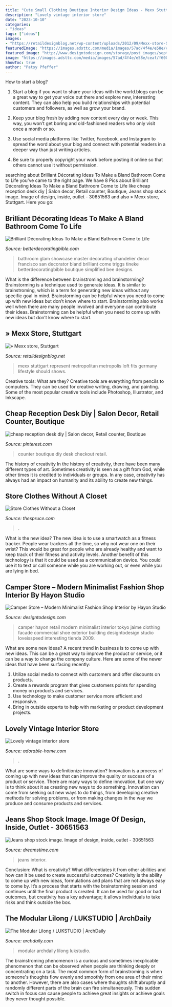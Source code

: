 ```yaml
---
title: "Cute Small Clothing Boutique Interior Design Ideas - Mexx Stuttgart Represent Metropolitan Metropolis Loft Fits Germany Lifestyle Should Shows"
description: "Lovely vintage interior store"
date: "2023-10-10"
categories:
- "ideas"
tags: ["ideas"]
images:
- "https://retaildesignblog.net/wp-content/uploads/2012/09/Mexx-store-Stuttgart-04.jpg"
featuredImage: "https://images.adsttc.com/media/images/57ad/4f4e/e58e/ceaf/f600/01bd/large_jpg/Lukstudio_Modular_Lilong-04.jpg?1470975815"
featured_image: "http://www.designtodesign.com/storage/post_images/sept2009/2/mom/camper-store-modern-minimalist-fashion-shop-interior-by-hayo/camper-shop-01.jpg?__SQUARESPACE_CACHEVERSION=1252394433378"
image: "https://images.adsttc.com/media/images/57ad/4f4e/e58e/ceaf/f600/01bd/large_jpg/Lukstudio_Modular_Lilong-04.jpg?1470975815"
ShowToc: true
author: "Patsy Pfeffer"
---
```



How to start a blog?
1. Start a blog if you want to share your ideas with the world.blogs can be a great way to get your voice out there and explore new, interesting content. They can also help you build relationships with potential customers and followers, as well as grow your brand.
2. Keep your blog fresh by adding new content every day or week. This way, you won’t get boring and old-fashioned readers who only visit once a month or so.

3. Use social media platforms like Twitter, Facebook, and Instagram to spread the word about your blog and connect with potential readers in a deeper way than just writing articles.

4. Be sure to properly copyright your work before posting it online so that others cannot use it without permission.

	

		
searching about Brilliant Décorating Ideas To Make a Bland Bathroom Come to Life you've came to the right page. We have 8 Pics about Brilliant Décorating Ideas To Make a Bland Bathroom Come to Life like cheap reception desk diy | Salon decor, Retail counter, Boutique, Jeans shop stock image. Image of design, inside, outlet - 30651563 and also » Mexx store, Stuttgart. Here you go:
		
    
## Brilliant Décorating Ideas To Make A Bland Bathroom Come To Life

<img loading=lazy src="http://betterdecoratingbible.com/wp-content/uploads/2016/04/glam-bathroom-decorating-ideas-chandelier.jpg" onerror="this.onerror=null;this.src='https://tse3.mm.bing.net/th?id=OIP.SVY1yFBZLQ4UcJ0-U0U4GQHaLH&amp;pid=15.1';" alt="Brilliant Décorating Ideas To Make a Bland Bathroom Come to Life">

_Source: betterdecoratingbible.com_

>bathroom glam showcase master decorating chandelier decor francisco san decorator bland brilliant come triggs tineke betterdecoratingbible boutique simplified bee designs. 

	

What is the difference between brainstroming and brainstorming?
Brainstorming is a technique used to generate ideas. It is similar to brainstroming, which is a term for generating new ideas without any specific goal in mind. Brainstorming can be helpful when you need to come up with new ideas but don’t know where to start.  Brainstorming also works well when there are many people involved and everyone can contribute their ideas. Brainstorming can be helpful when you need to come up with new ideas but don’t know where to start.

    
## » Mexx Store, Stuttgart

<img loading=lazy src="https://retaildesignblog.net/wp-content/uploads/2012/09/Mexx-store-Stuttgart-04.jpg" onerror="this.onerror=null;this.src='https://tse1.mm.bing.net/th?id=OIP.6RYK3hq6Erl2YUnMamWRNwHaLB&amp;pid=15.1';" alt="» Mexx store, Stuttgart">

_Source: retaildesignblog.net_

>mexx stuttgart represent metropolitan metropolis loft fits germany lifestyle should shows. 

	

Creative tools: What are they?
Creative tools are everything from pencils to computers. They can be used for creative writing, drawing, and painting. Some of the most popular creative tools include Photoshop, Illustrator, and Inkscape.

    
## Cheap Reception Desk Diy | Salon Decor, Retail Counter, Boutique

<img loading=lazy src="https://i.pinimg.com/736x/5f/b6/ed/5fb6ed54c6489419b0a46f8ec5d7b9d7--boutique-counter-ideas-boutique-checkout-counter.jpg" onerror="this.onerror=null;this.src='https://tse3.mm.bing.net/th?id=OIP.eiu_wgVNMjgmj3CUPMgcIgHaJ6&amp;pid=15.1';" alt="cheap reception desk diy | Salon decor, Retail counter, Boutique">

_Source: pinterest.com_

>counter boutique diy desk checkout retail. 

	

The history of creativity
In the history of creativity, there have been many different types of art. Sometimes creativity is seen as a gift from God, while other times it is credited to individuals or groups. In any case, creativity has always had an impact on humanity and its ability to create new things.

    
## Store Clothes Without A Closet

<img loading=lazy src="https://fthmb.tqn.com/6ickJN4BNB2qZlfd5WKKCCh1Ndg=/960x0/filters:no_upscale()/Clothing-racks-at-different-heights-56a704213df78cf772917d6b.jpg" onerror="this.onerror=null;this.src='https://tse4.mm.bing.net/th?id=OIP.rLnI1jtyw5-srIOZCWcJMQHaLH&amp;pid=15.1';" alt="Store Clothes Without a Closet">

_Source: thespruce.com_

>. 

	

What is the new idea?
The new idea is to use a smartwatch as a fitness tracker. People wear trackers all the time, so why not wear one on their wrist? This would be great for people who are already healthy and want to keep track of their fitness and activity levels. Another benefit of this technology is that it could be used as a communication device. You could use it to text or call someone while you are working out, or even while you are lying in bed.

    
## Camper Store – Modern Minimalist Fashion Shop Interior By Hayon Studio

<img loading=lazy src="http://www.designtodesign.com/storage/post_images/sept2009/2/mom/camper-store-modern-minimalist-fashion-shop-interior-by-hayo/camper-shop-01.jpg?__SQUARESPACE_CACHEVERSION=1252394433378" onerror="this.onerror=null;this.src='https://tse2.mm.bing.net/th?id=OIP.poHLO8rxMlnSwu3-QHeTpAHaF3&amp;pid=15.1';" alt="Camper Store – Modern Minimalist Fashion Shop Interior by Hayon Studio">

_Source: designtodesign.com_

>camper hayon retail modern minimalist interior tokyo jaime clothing facade commercial shoe exterior building designtodesign studio loveisspeed interesting tienda 2009. 

	

What are some new ideas?
A recent trend in business is to come up with new ideas. This can be a great way to improve the product or service, or it can be a way to change the company culture. Here are some of the newer ideas that have been surfacing recently: 
1. Utilize social media to connect with customers and offer discounts on products.
2. Create a rewards program that gives customers points for spending money on products and services. 
3. Use technology to make customer service more efficient and responsive. 
4. Bring in outside experts to help with marketing or product development projects.

    
## Lovely Vintage Interior Store

<img loading=lazy src="https://adorable-home.com/wp-content/gallery/lovely-vintage-interior-store/lovely-vintage-store-i-nterior-2.jpg" onerror="this.onerror=null;this.src='https://tse1.mm.bing.net/th?id=OIP.GgA4bWsfdpTcIzW-eJ8DvQHaNL&amp;pid=15.1';" alt="Lovely vintage interior store">

_Source: adorable-home.com_

>. 

	

What are some ways to definitionize innovation?
Innovation is a process of coming up with new ideas that can improve the quality or success of a product or service. There are many ways to define innovation, but one way is to think about it as creating new ways to do something. Innovation can come from seeking out new ways to do things, from developing creative methods for solving problems, or from making changes in the way we produce and consume products and services.

    
## Jeans Shop Stock Image. Image Of Design, Inside, Outlet - 30651563

<img loading=lazy src="https://thumbs.dreamstime.com/z/jeans-shop-interior-modern-30651563.jpg" onerror="this.onerror=null;this.src='https://tse4.mm.bing.net/th?id=OIP.kUX9OLw-FBm915Iw-BrxowHaK5&amp;pid=15.1';" alt="Jeans shop stock image. Image of design, inside, outlet - 30651563">

_Source: dreamstime.com_

>jeans interior. 

	

Conclusion: What is creativity? What differentiates it from other abilities and how can it be used to create successful outcomes?
Creativity is the ability to come up with new ideas, formulations and plans that are not always easy to come by. It’s a process that starts with the brainstorming session and continues until the final product is created. It can be used for good or bad outcomes, but creativity has a key advantage; it allows individuals to take risks and think outside the box.

    
## The Modular Lilong / LUKSTUDIO | ArchDaily

<img loading=lazy src="https://images.adsttc.com/media/images/57ad/4f4e/e58e/ceaf/f600/01bd/large_jpg/Lukstudio_Modular_Lilong-04.jpg?1470975815" onerror="this.onerror=null;this.src='https://tse2.mm.bing.net/th?id=OIP.u5rIokcR6nGxQJgaKwiRxgHaEb&amp;pid=15.1';" alt="The Modular Lilong / LUKSTUDIO | ArchDaily">

_Source: archdaily.com_

>modular archdaily lilong lukstudio. 

	

The brainstroming phenomenon is a curious and sometimes inexplicable phenomenon that can be observed when people are thinking deeply or concentrating on a task. The most common form of brainstroming is when someone's thoughts flow evenly and smoothly from one area of their mind to another. However, there are also cases where thoughts shift abruptly and randomly different parts of the brain can fire simultaneously. This sudden switch in focus can cause people to achieve great insights or achieve goals they never thought possible.

